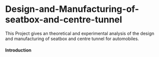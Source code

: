 # Design-and-Manufacturing-of-seatbox-and-centre-tunnel
This Project gives an theoretical and experimental analysis of the design and manufacturing of seatbox and centre tunnel for automobiles.


#### Introduction
